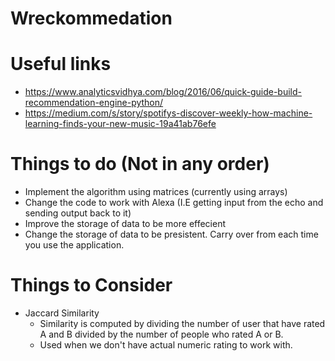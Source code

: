 # Wreckommedation

# Useful links
- https://www.analyticsvidhya.com/blog/2016/06/quick-guide-build-recommendation-engine-python/
- https://medium.com/s/story/spotifys-discover-weekly-how-machine-learning-finds-your-new-music-19a41ab76efe

# Things to do (Not in any order)

- Implement the algorithm using matrices (currently using arrays)
- Change the code to work with Alexa (I.E getting input from the echo and sending output back to it)
- Improve the storage of data to be more effecient
- Change the storage of data to be presistent. Carry over from each time you use the application.


# Things to Consider
- Jaccard Similarity
	- Similarity is computed by dividing the number of user that have rated A and B divided by the number of people who rated A or B.
	- Used when we don't have actual numeric rating to work with.


